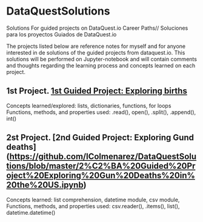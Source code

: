 # DataQuestSolutions
Solutions For guided projects on DataQuest.io Career Paths// Soluciones para los proyectos Guiados de DataQuest.io

The projects listed below are reference notes for myself and for anyone interested in de solutions of the guided projects from dataquest.io. This solutions will be performed on Jupyter-notebook and will contain comments and thoughts regarding the learning process and concepts learned on each project.

## 1st Project. [1st Guided Project: Exploring births](https://github.com/lColmenarez/DataQuestSolutions/blob/master/1%C2%BA%20Guided%20Project%20Birth%20Dates%20in%20the%20United%20States.ipynb)
Concepts learned/explored: lists, dictionaries, functions, for loops
Functions, methods, and properties used: .read(), open(), .split(), .append(), int()

## 2st Project. [2nd Guided Project: Exploring Gund deaths] (https://github.com/lColmenarez/DataQuestSolutions/blob/master/2%C2%BA%20Guided%20Project%20Exploring%20Gun%20Deaths%20in%20the%20US.ipynb)
Concepts learned: list comprehension, datetime module, csv module, Functions, methods, and properties used: csv.reader(), .items(), list(), datetime.datetime()
